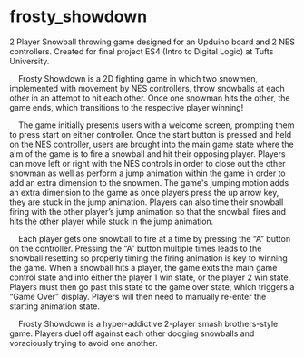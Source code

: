 # frosty_showdown
2 Player Snowball throwing game designed for an Upduino board and 2 NES controllers. Created for final project ES4 (Intro to Digital Logic) at Tufts University.




&nbsp;&nbsp;&nbsp;&nbsp;Frosty Showdown is a 2D fighting game in which two snowmen, implemented with movement by NES controllers, throw snowballs at each other in an attempt to hit each other. Once one snowman hits the other, the game ends, which transitions to the respective player winning!

&nbsp;&nbsp;&nbsp;&nbsp;The game initially presents users with a welcome screen, prompting them to press start on either controller. Once the start button is pressed and held on the NES controller, users are brought into the main game state where the aim of the game is to fire a snowball and hit their opposing player. Players can move left or right with the NES controls in order to close out the other snowman as well as perform a jump animation within the game in order to add an extra dimension to the snowmen. The game's jumping motion adds an extra dimension to the game as once players press the up arrow key, they are stuck in the jump animation. Players can also time their snowball firing with the other player’s jump animation so that the snowball fires and hits the other player while stuck in the jump animation.

&nbsp;&nbsp;&nbsp;&nbsp;Each player gets one snowball to fire at a time by pressing the “A” button on the controller. Pressing the “A” button multiple times leads to the snowball resetting so properly timing the firing animation is key to winning the game.
When a snowball hits a player, the game exits the main game control state and into either the player 1 win state, or the player 2 win state. Players must then go past this state to the game over state, which triggers a “Game Over” display. Players will then need to manually re-enter the starting animation state.

&nbsp;&nbsp;&nbsp;&nbsp;Frosty Showdown is a hyper-addictive 2-player smash brothers-style game. Players duel off against each other dodging snowballs and voraciously trying to avoid one another.
